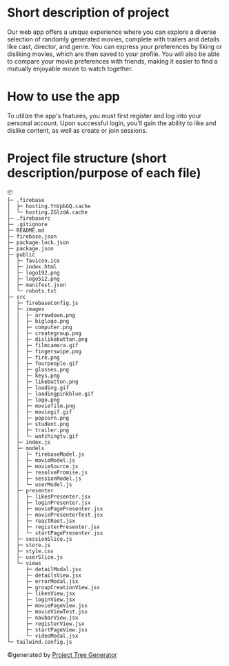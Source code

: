 # Short description of project
Our web app offers a unique experience where you can explore a diverse selection of randomly generated movies, complete with trailers and details like cast, director, and genre. You can express your preferences by liking or disliking movies, which are then saved to your profile. You will also be able to compare your movie preferences with friends, making it easier to find a mutually enjoyable movie to watch together.

# How to use the app
To utilize the app's features, you must first register and log into your personal account. Upon successful login, you'll gain the ability to like and dislike content, as well as create or join sessions.

# Project file structure (short description/purpose of each file)
```
📦 
├─ .firebase
│  ├─ hosting.YnVpbGQ.cache
│  └─ hosting.ZGlzdA.cache
├─ .firebaserc
├─ .gitignore
├─ README.md
├─ firebase.json
├─ package-lock.json
├─ package.json
├─ public
│  ├─ favicon.ico
│  ├─ index.html
│  ├─ logo192.png
│  ├─ logo512.png
│  ├─ manifest.json
│  └─ robots.txt
├─ src
│  ├─ firebaseConfig.js
│  ├─ images
│  │  ├─ arrowdown.png
│  │  ├─ biglogo.png
│  │  ├─ computer.png
│  │  ├─ creategroup.png
│  │  ├─ dislikebutton.png
│  │  ├─ filmcamera.gif
│  │  ├─ fingerswipe.png
│  │  ├─ fire.png
│  │  ├─ fourpeople.gif
│  │  ├─ glasses.png
│  │  ├─ keys.png
│  │  ├─ likebutton.png
│  │  ├─ loading.gif
│  │  ├─ loadingpinkblue.gif
│  │  ├─ logo.png
│  │  ├─ moviefilm.png
│  │  ├─ moviegif.gif
│  │  ├─ popcorn.png
│  │  ├─ student.png
│  │  ├─ trailer.png
│  │  └─ watchingtv.gif
│  ├─ index.js
│  ├─ models
│  │  ├─ firebaseModel.js
│  │  ├─ movieModel.js
│  │  ├─ movieSource.js
│  │  ├─ resolvePromise.js
│  │  ├─ sessionModel.js
│  │  └─ userModel.js
│  ├─ presenter
│  │  ├─ likesPresenter.jsx
│  │  ├─ loginPresenter.jsx
│  │  ├─ moviePagePresenter.jsx
│  │  ├─ moviePresenterTest.jsx
│  │  ├─ reactRoot.jsx
│  │  ├─ registerPresenter.jsx
│  │  └─ startPagePresenter.jsx
│  ├─ sessionSlice.js
│  ├─ store.js
│  ├─ style.css
│  ├─ userSlice.js
│  └─ views
│     ├─ detailModal.jsx
│     ├─ detailsView.jsx
│     ├─ errorModal.jsx
│     ├─ groupCreationView.jsx
│     ├─ likesView.jsx
│     ├─ loginView.jsx
│     ├─ moviePageView.jsx
│     ├─ movieViewTest.jsx
│     ├─ navbarView.jsx
│     ├─ registerView.jsx
│     ├─ startPageView.jsx
│     └─ videoModal.jsx
└─ tailwind.config.js
```
©generated by [Project Tree Generator](https://woochanleee.github.io/project-tree-generator)
